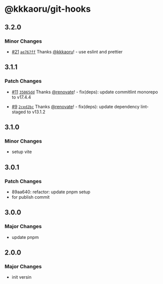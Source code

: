 # @kkkaoru/git-hooks

## 3.2.0

### Minor Changes

- [#21](https://github.com/kkkaoru/frontend-configs/pull/21) [`ae767ff`](https://github.com/kkkaoru/frontend-configs/commit/ae767ff46c4c7047fe07a1849177016023ae8550) Thanks [@kkkaoru](https://github.com/kkkaoru)! - use eslint and prettier

## 3.1.1

### Patch Changes

- [#11](https://github.com/kkkaoru/frontend-configs/pull/11) [`35065dd`](https://github.com/kkkaoru/frontend-configs/commit/35065dd0346296dfdbb45da72cf58661e5ca0853) Thanks [@renovate](https://github.com/apps/renovate)! - fix(deps): update commitlint monorepo to v17.4.4

- [#9](https://github.com/kkkaoru/frontend-configs/pull/9) [`2ced2bc`](https://github.com/kkkaoru/frontend-configs/commit/2ced2bcc89395714d2d2653e10998adec0246f6c) Thanks [@renovate](https://github.com/apps/renovate)! - fix(deps): update dependency lint-staged to v13.1.2

## 3.1.0

### Minor Changes

- setup vite

## 3.0.1

### Patch Changes

- 89aa640: refactor: update pnpm setup
- for publish commit

## 3.0.0

### Major Changes

- update pnpm

## 2.0.0

### Major Changes

- init versin
